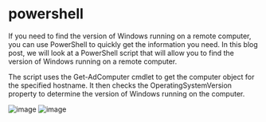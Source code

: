 # powershell

If you need to find the version of Windows running on a remote computer, you can use PowerShell to quickly get the information you need. In this blog post, we will look at a PowerShell script that will allow you to find the version of Windows running on a remote computer.

The script uses the Get-AdComputer cmdlet to get the computer object for the specified hostname. It then checks the OperatingSystemVersion property to determine the version of Windows running on the computer.

![image](https://user-images.githubusercontent.com/126490367/221594191-3e002b4d-998f-4a02-ad53-05589dc36f0e.png)
![image](https://user-images.githubusercontent.com/126490367/221594250-90f873db-23d8-47fb-bb65-ffe8d944eda3.png)
